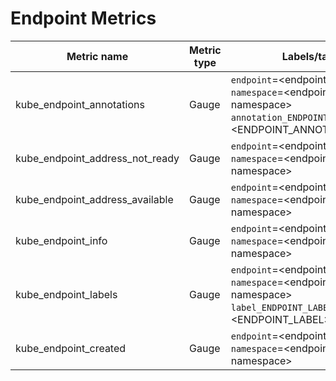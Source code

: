 # Endpoint Metrics

| Metric name| Metric type | Labels/tags | Status |
| ---------- | ----------- | ----------- | ----------- |
| kube_endpoint_annotations | Gauge | `endpoint`=&lt;endpoint-name&gt; <br> `namespace`=&lt;endpoint-namespace&gt; <br> `annotation_ENDPOINT_ANNOTATION`=&lt;ENDPOINT_ANNOTATION&gt;  | STABLE |
| kube_endpoint_address_not_ready | Gauge | `endpoint`=&lt;endpoint-name&gt; <br> `namespace`=&lt;endpoint-namespace&gt; | STABLE |
| kube_endpoint_address_available | Gauge | `endpoint`=&lt;endpoint-name&gt; <br> `namespace`=&lt;endpoint-namespace&gt; | STABLE |
| kube_endpoint_info | Gauge | `endpoint`=&lt;endpoint-name&gt; <br> `namespace`=&lt;endpoint-namespace&gt;  | STABLE |
| kube_endpoint_labels | Gauge | `endpoint`=&lt;endpoint-name&gt; <br> `namespace`=&lt;endpoint-namespace&gt; <br> `label_ENDPOINT_LABEL`=&lt;ENDPOINT_LABEL&gt;  | STABLE |
| kube_endpoint_created | Gauge | `endpoint`=&lt;endpoint-name&gt; <br> `namespace`=&lt;endpoint-namespace&gt; | STABLE |
